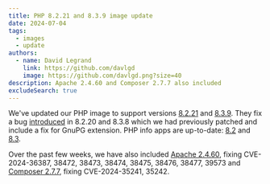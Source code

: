 ```yaml
---
title: PHP 8.2.21 and 8.3.9 image update
date: 2024-07-04
tags:
  - images
  - update
authors:
  - name: David Legrand
    link: https://github.com/davlgd
    image: https://github.com/davlgd.png?size=40
description: Apache 2.4.60 and Composer 2.7.7 also included
excludeSearch: true
---
```


We've updated our PHP image to support versions [8.2.21](https://www.php.net/ChangeLog-8.php#8.2.21) and [8.3.9](https://github.com/php/php-src/releases/tag/php-8.3.9). They fix a bug [introduced](https://github.com/api-platform/core/issues/6416) in 8.2.20 and 8.3.8 which we had previously patched and include a fix for GnuPG extension. PHP info apps are up-to-date: [8.2](https://php82info.cleverapps.io) and [8.3](https://php83info.cleverapps.io).

Over the past few weeks, we have also included [Apache 2.4.60](https://dlcdn.apache.org/httpd/CHANGES_2.4.60), fixing CVE-2024-36387, 38472, 38473, 38474, 38475, 38476, 38477, 39573 and [Composer 2.7.7](https://github.com/composer/composer/releases/tag/2.7.7), fixing CVE-2024-35241, 35242.
